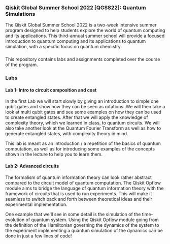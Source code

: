 ### Qiskit Global Summer School 2022 [QGSS22]: Quantum Simulations

The Qiskit Global Summer School 2022 is a two-week intensive summer program designed to help students explore the world of quantum computing and its applications. This third-annual summer school will provide a focused introduction to quantum computing and its applications to quantum simulation, with a specific focus on quantum chemistry.

###

This repository contains labs and assignments completed over the course of the program.


### Labs 

#### Lab 1: Intro to circuit composition and cost

In the first Lab we will start slowly by giving an introduction to simple one qubit gates and show how they can be seen as rotations. We will then take a look at multi qubit gates and see some examples on how they can be used to create entangled states. After that we will apply the knowledge of complexity theory, which we learned in class, to quantum circuits. We will also take another look at the Quantum Fourier Transform as well as how to generate entangled states, with complexity theory in mind.

This lab is meant as an introduction / a repetition of the basics of quantum computation, as well as for introducing some examples of the concepts shown in the lecture to help you to learn them.

#### Lab 2: Advanced circuits

The formalism of quantum information theory can look rather abstract compared to the circuit model of quantum computation. The Qiskit Opflow module aims to bridge the language of quantum information theory with the framework of circuits that is used to run experiments. This will make it seamless to switch back and forth between theoretical ideas and their experimental implementation.

One example that we'll see in some detail is the simulation of the time-evolution of quantum system. Using the Qiskit Opflow module going from the definition of the Hamiltonian governing the dynamics of the system to the experiment implementing a quantum simulation of the dynamics can be done in just a few lines of code!





